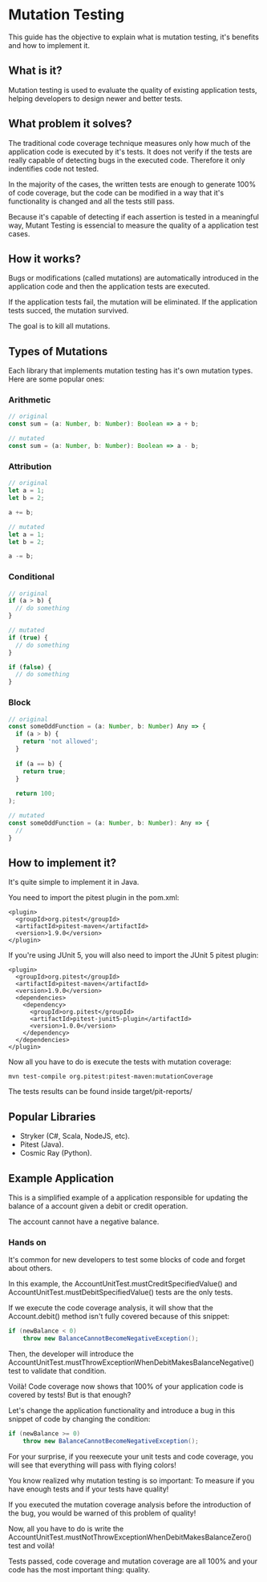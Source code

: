 # Mutation Testing

This guide has the objective to explain what is mutation testing, it's benefits and how to implement it.

## What is it?

Mutation testing is used to evaluate the quality of existing application tests, helping developers to design newer and better tests.

## What problem it solves?

The traditional code coverage technique measures only how much of the application code is executed by it's tests. It does not verify if the tests are really capable of detecting bugs in the executed code. Therefore it only indentifies code not tested.

In the majority of the cases, the written tests are enough to generate 100% of code coverage, but the code can be modified in a way that it's functionality is changed and all the tests still pass.

Because it's capable of detecting if each assertion is tested in a meaningful way, Mutant Testing is essencial to measure the quality of a application test cases.

## How it works?

Bugs or modifications (called mutations) are automatically introduced in the application code and then the application tests are executed.

If the application tests fail, the mutation will be eliminated. If the application tests succed, the mutation survived.

The goal is to kill all mutations.

## Types of Mutations

Each library that implements mutation testing has it's own mutation types. Here are some popular ones:

### Arithmetic

```typescript
// original
const sum = (a: Number, b: Number): Boolean => a + b;

// mutated
const sum = (a: Number, b: Number): Boolean => a - b;
```

### Attribution

```typescript
// original
let a = 1;
let b = 2;

a += b;

// mutated
let a = 1;
let b = 2;

a -= b;
```

### Conditional

```typescript
// original
if (a > b) {
  // do something
}

// mutated
if (true) {
  // do something
}

if (false) {
  // do something
}
```

### Block

```typescript
// original
const someOddFunction = (a: Number, b: Number) Any => {
  if (a > b) {
    return 'not allowed';
  }
  
  if (a == b) {
    return true;
  }
  
  return 100;
);

// mutated
const someOddFunction = (a: Number, b: Number): Any => {
  // 
}
```

## How to implement it?

It's quite simple to implement it in Java.

You need to import the pitest plugin in the pom.xml:

```
<plugin>
  <groupId>org.pitest</groupId>
  <artifactId>pitest-maven</artifactId>
  <version>1.9.0</version>
</plugin>
```

If you're using JUnit 5, you will also need to import the JUnit 5 pitest plugin:

```
<plugin>
  <groupId>org.pitest</groupId>
  <artifactId>pitest-maven</artifactId>
  <version>1.9.0</version>
  <dependencies>
    <dependency>
      <groupId>org.pitest</groupId>
      <artifactId>pitest-junit5-plugin</artifactId>
      <version>1.0.0</version>
    </dependency>
  </dependencies>
</plugin>
```
Now all you have to do is execute the tests with mutation coverage:

```
mvn test-compile org.pitest:pitest-maven:mutationCoverage
```

The tests results can be found inside target/pit-reports/

## Popular Libraries

* Stryker (C#, Scala, NodeJS, etc).
* Pitest (Java).
* Cosmic Ray (Python).

## Example Application

This is a simplified example of a application responsible for updating the balance of a account given a debit or credit operation.

The account cannot have a negative balance.

### Hands on

It's common for new developers to test some blocks of code and forget about others.

In this example, the AccountUnitTest.mustCreditSpecifiedValue() and AccountUnitTest.mustDebitSpecifiedValue() tests are the only tests.

If we execute the code coverage analysis, it will show that the Account.debit() method isn't fully covered because of this snippet:

```java
if (newBalance < 0)
    throw new BalanceCannotBecomeNegativeException();
```

Then, the developer will introduce the AccountUnitTest.mustThrowExceptionWhenDebitMakesBalanceNegative() test to validate that condition.

Voilà! Code coverage now shows that 100% of your application code is covered by tests! But is that enough?

Let's change the application functionality and introduce a bug in this snippet of code by changing the condition:

```java
if (newBalance >= 0)
    throw new BalanceCannotBecomeNegativeException();
```
For your surprise, if you reexecute your unit tests and code coverage, you will see that everything will pass with flying colors!

You know realized why mutation testing is so important: To measure if you have enough tests and if your tests have quality!

If you executed the mutation coverage analysis before the introduction of the bug, you would be warned of this problem of quality!

Now, all you have to do is write the AccountUnitTest.mustNotThrowExceptionWhenDebitMakesBalanceZero() test and voilà!

Tests passed, code coverage and mutation coverage are all 100% and your code has the most important thing: quality.
